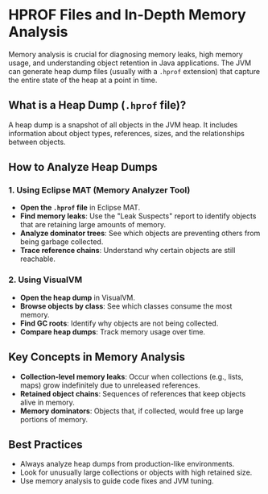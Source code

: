 # HPROF Files and In-Depth Memory Analysis

Memory analysis is crucial for diagnosing memory leaks, high memory usage, and understanding object retention in Java applications. The JVM can generate heap dump files (usually with a `.hprof` extension) that capture the entire state of the heap at a point in time.

## What is a Heap Dump (`.hprof` file)?
A heap dump is a snapshot of all objects in the JVM heap. It includes information about object types, references, sizes, and the relationships between objects.

## How to Analyze Heap Dumps

### 1. Using Eclipse MAT (Memory Analyzer Tool)
- **Open the `.hprof` file** in Eclipse MAT.
- **Find memory leaks**: Use the "Leak Suspects" report to identify objects that are retaining large amounts of memory.
- **Analyze dominator trees**: See which objects are preventing others from being garbage collected.
- **Trace reference chains**: Understand why certain objects are still reachable.

### 2. Using VisualVM
- **Open the heap dump** in VisualVM.
- **Browse objects by class**: See which classes consume the most memory.
- **Find GC roots**: Identify why objects are not being collected.
- **Compare heap dumps**: Track memory usage over time.

## Key Concepts in Memory Analysis
- **Collection-level memory leaks**: Occur when collections (e.g., lists, maps) grow indefinitely due to unreleased references.
- **Retained object chains**: Sequences of references that keep objects alive in memory.
- **Memory dominators**: Objects that, if collected, would free up large portions of memory.

## Best Practices
- Always analyze heap dumps from production-like environments.
- Look for unusually large collections or objects with high retained size.
- Use memory analysis to guide code fixes and JVM tuning.
